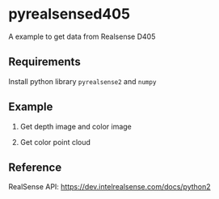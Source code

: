 # pyrealsensed405
A example to get data from Realsense D405

## Requirements 
Install python library `pyrealsense2` and `numpy`

## Example
1. Get depth image and color image

2. Get color point cloud

## Reference
RealSense API: https://dev.intelrealsense.com/docs/python2
